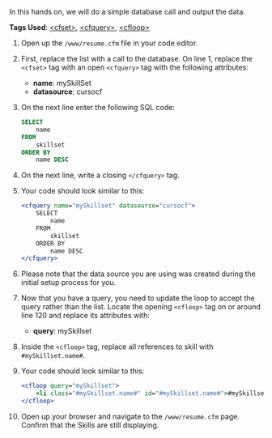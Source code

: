 In this hands on, we will do a simple database call and output the data.

**Tags Used**: [\<cfset>](https://helpx.adobe.com/coldfusion/cfml-reference/coldfusion-tags/tags-r-s/cfset.html), [\<cfquery>](https://helpx.adobe.com/coldfusion/cfml-reference/coldfusion-tags/tags-p-q/cfquery.html), [\<cfloop>](https://helpx.adobe.com/coldfusion/cfml-reference/coldfusion-tags/tags-j-l/cfloop.html)

1. Open up the `/www/resume.cfm` file in your code editor.
1. First, replace the list with a call to the database. On line 1, replace the `<cfset>` tag with an open `<cfquery>` tag with the following attributes:
    * **name**: mySkillSet
    * **datasource**: cursocf
1. On the next line enter the following SQL code:

    ```sql
    SELECT
        name
    FROM
        skillset
    ORDER BY
        name DESC
    ```

1. On the next line, write a closing `</cfquery>` tag.
1. Your code should look similar to this:

    ```cfml
    <cfquery name="mySkillset" datasource="cursocf">
        SELECT
            name
        FROM
            skillset
        ORDER BY
            name DESC
    </cfquery>
    ```

1. Please note that the data source you are using was created during the initial setup process for you.
1. Now that you have a query, you need to update the loop to accept the query rather than the list. Locate the opening `<cfloop>` tag on or around line 120 and replace its attributes with:
    * **query**: mySkillset
1. Inside the `<cfloop>` tag, replace all references to skill with `#mySkillset.name#`.
1. Your code should look similar to this:

    ```cfml
    <cfloop query="mySkillset">
        <li class="#mySkillset.name#" id="#mySkillset.name#">#mySkillset.name#</li>
    </cfloop>
    ```

1. Open up your browser and navigate to the `/www/resume.cfm` page. Confirm that the Skills are still displaying.
